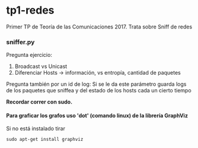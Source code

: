 # tp1-redes
Primer TP de Teoría de las Comunicaciones 2017. Trata sobre Sniff de redes


### sniffer.py
Pregunta ejercicio:
1. Broadcast vs Unicast
2. Diferenciar Hosts -> información, vs entropía, cantidad de paquetes

Pregunta también por un id de log: Si se le da este parámetro guarda logs de los paquetes que sniffea y del estado de los hosts cada un cierto tiempo

**Recordar correr con sudo.**


#### Para graficar los grafos uso 'dot' (comando linux) de la librería GraphViz
Si no está instalado tirar
```
sudo apt-get install graphviz
```
